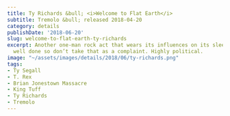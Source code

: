 ```yaml
---
title: Ty Richards &bull; <i>Welcome to Flat Earth</i>
subtitle: Tremolo &bull; released 2018-04-20
category: details
publishDate: '2018-06-20'
slug: welcome-to-flat-earth-ty-richards
excerpt: Another one-man rock act that wears its influences on its sleeve, but it’s
  well done so don’t take that as a complaint. Highly political.
image: "~/assets/images/details/2018/06/ty-richards.png"
tags:
- Ty Segall
- T. Rex
- Brian Jonestown Massacre
- King Tuff
- Ty Richards
- Tremolo
---
```


